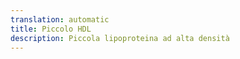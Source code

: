 ```yaml
---
translation: automatic
title: Piccolo HDL
description: Piccola lipoproteina ad alta densità
---
```


